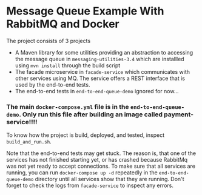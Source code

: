 # Message Queue Example With RabbitMQ and Docker

The project consists of 3 projects

- A Maven library for some utilities providing an abstraction to accessing the message queue in `messaging-utilities-3.4` which are installled using `mvn install` through the build script
- The facade microservice in `facade-service` which communicates with other services using MQ. The service offers a REST interface that is used by the end-to-end tests.
- The end-to-end tests in `end-to-end-queue-demo` ignored for now...

### The main `docker-compose.yml` file is in the `end-to-end-queue-demo`. Only run this file after building an image called payment-service!!!!

To know how the project is build, deployed, and tested, inspect `build_and_run.sh`.

Note that the end-to-end tests may get stuck. The reason is, that one of the services has not finished starting yet, or has crashed because RabbitMq was not yet ready to accept connections. To make sure that all services are running, you can run `docker-compose up -d` repeatedly in the `end-to-end-queue-demo` directory until all services show that they are running.
Don't forget to check the logs from `facade-service` to inspect any errors.